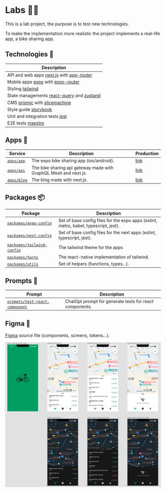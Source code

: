 # Labs 🧑‍🔬

This is a lab project, the purpose is to test new technologies.

To make the implementation more realistic the project implements a real-life app, a bike sharing app.

## Technologies 🚀

| Description                                                                                                      |
| ---------------------------------------------------------------------------------------------------------------- |
| API and web apps [next.js](https://nextjs.org/) with [app-router](https://nextjs.org/docs/app)                   |
| Mobile apps [expo](https://docs.expo.dev/) with [expo-router](https://expo.github.io/router/docs/)               |
| Styling [tailwind](https://tailwindcss.com/)                                                                     |
| State managements [react-query](https://tanstack.com/query/v3/) and [zustand](https://github.com/pmndrs/zustand) |
| CMS [prismic](https://prismic.io/) with [slicemachine](https://prismic.io/slice-machine)                         |
| Style guide [storybook](https://storybook.js.org/)                                                               |
| Unit and integration tests [jest](https://jestjs.io/)                                                            |
| E2E tests [maestro](https://maestro.mobile.dev/)                                                                 |

## Apps 📱

| Service                              | Description                                                      | Production                                             |
| ------------------------------------ | ---------------------------------------------------------------- | ------------------------------------------------------ |
| [`apps/app`](./apps/app/README.md)   | The expo bike sharing app (ios/android).                         | [link](https://expo.dev/@nicolas-godefroy-dev/ng-bike) |
| [`apps/api`](./apps/api/README.md)   | The bike sharing api gateway made with GraphQL Mesh and next.js. | [link](https://ng-bike-api.vercel.app/api/graphql)     |
| [`apps/blog`](./apps/blog/README.md) | The blog made with next.js.                                      | [link](https://ng-bike-blog.vercel.app)                |

## Packages 📦

| Package                                                            | Description                                                                          |
| ------------------------------------------------------------------ | ------------------------------------------------------------------------------------ |
| [`packages/expo-config`](./packages/expo-config/README.md)         | Set of base config files for the expo apps (eslint, metro, babel, typescript, jest). |
| [`packages/next-config`](./packages/next-config/README.md)         | Set of base config files for the next apps (eslint, typescript, jest).               |
| [`packages/tailwind-config`](./packages/tailwind-config/README.md) | The tailwind theme for the apps                                                      |
| [`packages/twrnc`](./packages/twrnc/README.md)                     | The react-native implementation of tailwind.                                         |
| [`packages/utils`](./packages/utils/README.md)                     | Set of helpers (functions, types...).                                                |

## Prompts 🤖

| Prompt                                                                | Description                                             |
| --------------------------------------------------------------------- | ------------------------------------------------------- |
| [`prompts/test-react-component`](./prompts/test-react-component.txt) | ChatGpt prompt for generate tests for react components. |

## Figma 🎨

[Figma](https://www.figma.com/file/STwur9wHa2T9eXOTIygLrh/expo-bike-sharing?node-id=0%3A1) source file (components, screens, tokens...).

![Figma source](./docs/figma.png?raw=true)
